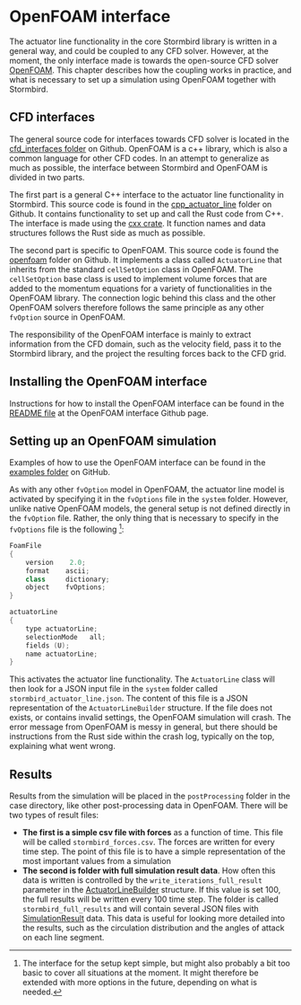 # OpenFOAM interface

The actuator line functionality in the core Stormbird library is written in a general way, and could be coupled to any CFD solver. However, at the moment, the only interface made is towards the open-source CFD solver [OpenFOAM](https://openfoam.com/). This chapter describes how the coupling works in practice, and what is necessary to set up a simulation using OpenFOAM together with Stormbird.

## CFD interfaces

The general source code for interfaces towards CFD solver is located in the [cfd_interfaces folder](https://github.com/NTNU-IMT/stormbird/tree/main/interfaces/cfd_interfaces) on Github. OpenFOAM is a c++ library, which is also a common language for other CFD codes. In an attempt to generalize as much as possible, the interface between Stormbird and OpenFOAM is divided in two parts.

The first part is a general C++ interface to the actuator line functionality in Stormbird. This source code is found in the [cpp_actuator_line](https://github.com/NTNU-IMT/stormbird/tree/main/interfaces/cfd_interfaces/cpp_actuator_line) folder on Github. It contains functionality to set up and call the Rust code from C++. The interface is made using the [cxx crate](https://cxx.rs/). It function names and data structures follows the Rust side as much as possible.

The second part is specific to OpenFOAM. This source code is found the [openfoam](https://github.com/NTNU-IMT/stormbird/tree/main/interfaces/cfd_interfaces/openfoam) folder on Github. It implements a class called `ActuatorLine` that inherits from the standard `cellSetOption` class in OpenFOAM. The `cellSetOption` base class is used to implement volume forces that are added to the momentum equations for a variety of functionalities in the OpenFOAM library. The connection logic behind this class and the other OpenFOAM solvers therefore follows the same principle as any other `fvOption` source in OpenFOAM.

The responsibility of the OpenFOAM interface is mainly to extract information from the CFD domain, such as the velocity field, pass it to the Stormbird library, and the project the resulting forces back to the CFD grid.

## Installing the OpenFOAM interface

Instructions for how to install the OpenFOAM interface can be found in the [README file](https://github.com/NTNU-IMT/stormbird/tree/main/interfaces/cfd_interfaces/openfoam) at the OpenFOAM interface Github page.

## Setting up an OpenFOAM simulation

Examples of how to use the OpenFOAM interface can be found in the [examples folder](https://github.com/NTNU-IMT/stormbird/tree/main/interfaces/cfd_interfaces/openfoam/examples) on GitHub.

As with any other `fvOption` model in OpenFOAM, the actuator line model is activated by specifying it in the `fvOptions` file in the `system` folder. However, unlike native OpenFOAM models, the general setup is not defined directly in the `fvOption` file. Rather, the only thing that is necessary to specify in the `fvOptions` file is the following [^interface_note]:

[^interface_note]: The interface for the setup kept simple, but might also probably a bit too basic to cover all situations at the moment. It might therefore be extended with more options in the future, depending on what is needed.

```c++
FoamFile
{
    version    2.0;
    format    ascii;
    class     dictionary;
    object    fvOptions;
}

actuatorLine
{
    type actuatorLine;
    selectionMode   all;
    fields (U);
    name actuatorLine;
}
```

This activates the actuator line functionality. The `ActuatorLine` class will then look for a JSON input file in the `system` folder called `stormbird_actuator_line.json`. The content of this file is a JSON representation of the `ActuatorLineBuilder` structure. If the file does not exists, or contains invalid settings, the OpenFOAM simulation will crash. The error message from OpenFOAM is messy in general, but there should be instructions from the Rust side within the crash log, typically on the top, explaining what went wrong.

## Results

Results from the simulation will be placed in the `postProcessing` folder in the case directory, like other post-processing data in OpenFOAM. There will be two types of result files:

- **The first is a simple csv file with forces** as a function of time. This file will be called `stormbird_forces.csv`. The forces are written for every time step. The point of this file is to have a simple representation of the most important values from a simulation
- **The second is folder with full simulation result data**. How often this data is written is controlled by the `write_iterations_full_result` parameter in the [ActuatorLineBuilder](simulation_overview.md) structure. If this value is set 100, the full results will be written every 100 time step. The folder is called `stormbird_full_results` and will contain several JSON files with [SimulationResult](../line_model/force_calculations.md) data. This data is useful for looking more detailed into the results, such as the circulation distribution and the angles of attack on each line segment.
